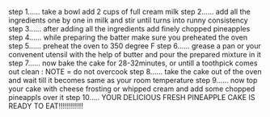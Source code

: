 step 1......
take a bowl add 2 cups of full cream milk 
step 2......
add all the ingredients one by one in milk and stir until turns into runny consistency
step 3......
after adding all the ingredients add finely chopped pineapples 
step 4......
while preparing the batter make sure you preheated the oven
step 5......
preheat the oven to 350 degree F 
step 6......
grease a pan or your convenent utensil with the help of butter and pour the prepared mixture in it 
step 7......
now bake the cake for 28-32minutes, or untill a toothpick comes out clean : NOTE = do not overcook
step 8......
take the cake out of the oven and wait till it becomes same as your room temperature
step 9......
now top your cake with cheese frosting or whipped cream and add some chopped pineappls over it 
step 10.....
YOUR DELICIOUS FRESH PINEAPPLE CAKE IS READY TO EAT!!!!!!!!!!!!

